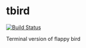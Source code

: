tbird
=====
[![Build Status](https://secure.travis-ci.org/bidesh/tbird)](http://travis-ci.org/bidesh/tbird)

Terminal version of flappy bird
